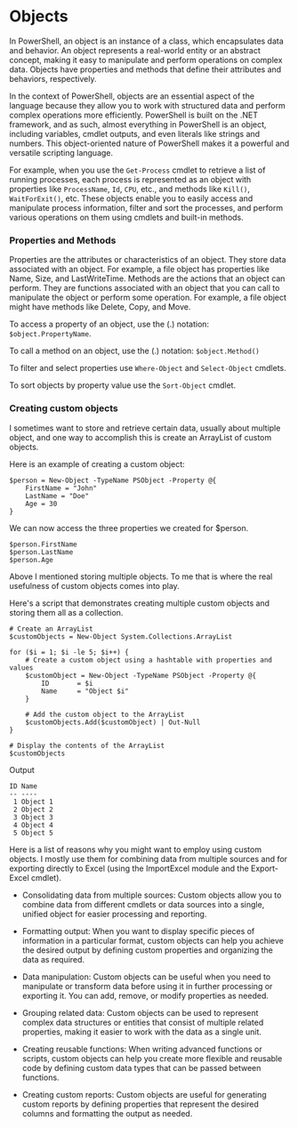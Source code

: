# Objects

In PowerShell, an object is an instance of a class, which encapsulates data and behavior. An object represents a real-world entity or an abstract concept, making it easy to manipulate and perform operations on complex data. Objects have properties and methods that define their attributes and behaviors, respectively.

In the context of PowerShell, objects are an essential aspect of the language because they allow you to work with structured data and perform complex operations more efficiently. PowerShell is built on the .NET framework, and as such, almost everything in PowerShell is an object, including variables, cmdlet outputs, and even literals like strings and numbers. This object-oriented nature of PowerShell makes it a powerful and versatile scripting language.

For example, when you use the `Get-Process` cmdlet to retrieve a list of running processes, each process is represented as an object with properties like `ProcessName`, `Id`, `CPU`, etc., and methods like `Kill()`, `WaitForExit()`, etc. These objects enable you to easily access and manipulate process information, filter and sort the processes, and perform various operations on them using cmdlets and built-in methods.

### Properties and Methods

Properties are the attributes or characteristics of an object. They store data associated with an object. For example, a file object has properties like Name, Size, and LastWriteTime.
Methods are the actions that an object can perform. They are functions associated with an object that you can call to manipulate the object or perform some operation. For example, a file object might have methods like Delete, Copy, and Move.

To access a property of an object, use the (.) notation:  `$object.PropertyName`.

To call a method on an object, use the (.) notation: `$object.Method()`

To filter and select properties use `Where-Object` and `Select-Object` cmdlets.

To sort objects by property value use the `Sort-Object` cmdlet.

### Creating custom objects

I sometimes want to store and retrieve certain data, usually about multiple object, and one way to accomplish this is create an ArrayList of custom objects.  

Here is an example of creating a custom object:
```
$person = New-Object -TypeName PSObject -Property @{
    FirstName = "John"
    LastName = "Doe"
    Age = 30
}
```
We can now access the three properties we created for $person.
```
$person.FirstName
$person.LastName
$person.Age
```
Above I mentioned storing multiple objects.  To me that is where the real usefulness of custom objects comes into play. 

Here's a script that demonstrates creating multiple custom objects and storing them all as a collection.
```
# Create an ArrayList
$customObjects = New-Object System.Collections.ArrayList

for ($i = 1; $i -le 5; $i++) {
    # Create a custom object using a hashtable with properties and values
    $customObject = New-Object -TypeName PSObject -Property @{
        ID       = $i
        Name     = "Object $i"
    }

    # Add the custom object to the ArrayList
    $customObjects.Add($customObject) | Out-Null
}

# Display the contents of the ArrayList
$customObjects
```
Output
```
ID Name    
-- ----    
 1 Object 1
 2 Object 2
 3 Object 3
 4 Object 4
 5 Object 5
 ```
 Here is a list of reasons why you might want to employ using custom objects.  I mostly use them for combining data from multiple sources and for exporting directly to Excel (using the ImportExcel module and the Export-Excel cmdlet).
 
- Consolidating data from multiple sources: Custom objects allow you to combine data from different cmdlets or data sources into a single, unified object for easier processing and reporting.

- Formatting output: When you want to display specific pieces of information in a particular format, custom objects can help you achieve the desired output by defining custom properties and organizing the data as required.

- Data manipulation: Custom objects can be useful when you need to manipulate or transform data before using it in further processing or exporting it. You can add, remove, or modify properties as needed.

- Grouping related data: Custom objects can be used to represent complex data structures or entities that consist of multiple related properties, making it easier to work with the data as a single unit.

- Creating reusable functions: When writing advanced functions or scripts, custom objects can help you create more flexible and reusable code by defining custom data types that can be passed between functions.

- Creating custom reports: Custom objects are useful for generating custom reports by defining properties that represent the desired columns and formatting the output as needed.
 
